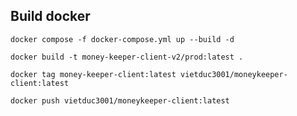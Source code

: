 ## Build docker

```
docker compose -f docker-compose.yml up --build -d
```

```
docker build -t money-keeper-client-v2/prod:latest .
```

```
docker tag money-keeper-client:latest vietduc3001/moneykeeper-client:latest

```

```
docker push vietduc3001/moneykeeper-client:latest
```
